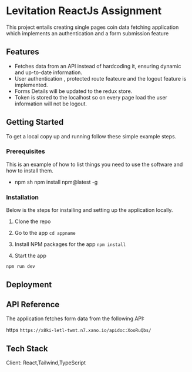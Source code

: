 
# Levitation ReactJs Assignment

This project entails creating single pages coin data fetching application which implements an authentication and a form submission feature





## Features

- Fetches data from an API instead of hardcoding it, ensuring dynamic and up-to-date information.
- User authentication , protected route feateure and the logout feature is implemented.
- Forms Details will be updated to the redux store.
- Token is stored to the localhost so on every page load the user information will not be logout.



## Getting Started

To get a local copy up and running follow these simple example steps.

### Prerequisites

This is an example of how to list things you need to use the software and how to install them.
* npm
  sh
  npm install npm@latest -g
  


### Installation
Below is the steps for  installing and setting up the  application locally.
1. Clone the repo  
  

3. Go to the app
    `cd appname`
  
4. Install NPM packages for the app 
  `npm install `

5. Start the app 
  
  `npm run dev`
  
  
  ## Deployment


  
  
## API Reference

The application fetches form data from the following API:

https
  `https://x8ki-letl-twmt.n7.xano.io/apidoc:XooRuQbs/`



## Tech Stack

Client: React,Tailwind,TypeScript









